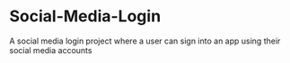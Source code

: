 # Social-Media-Login
A social media login project where a user can sign into an app using their social media accounts
